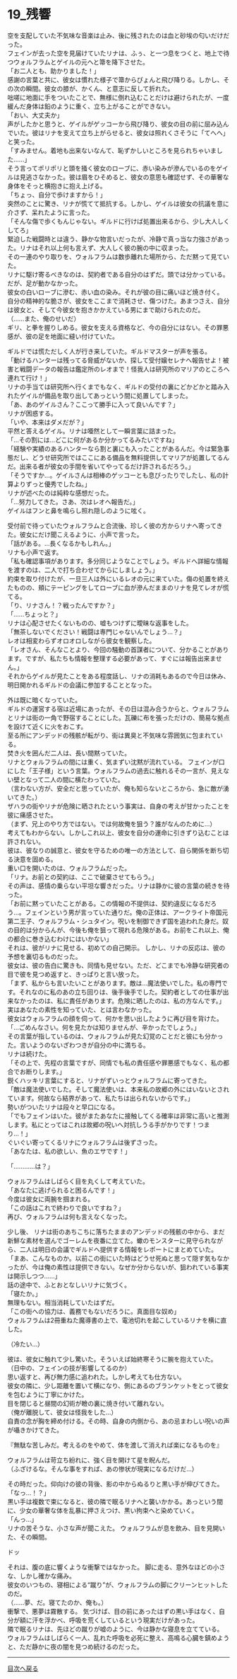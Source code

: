 # 19_残響

﻿空を支配していた不気味な音楽は止み、後に残されたのは血と砂埃の匂いだけだった。  
フェインが去った空を見届けていたリナは、ふぅ、と一つ息をつくと、地上で待つウォルフラムとゲイルの元へと箒を降下させた。  
「お二人とも、助かりました！」  
感謝の言葉と共に、彼女は慣れた様子で箒からぴょんと飛び降りる。しかし、その次の瞬間。彼女の膝が、かくん、と意志に反して折れた。  
咄嗟に地面に手をついたことで、無様に倒れ込むことだけは避けられたが、一度緩んだ身体は鉛のように重く、立ち上がることができない。  
「おい、大丈夫か」  
声がしたかと思うと、ゲイルがゲッコーから飛び降り、彼女の目の前に屈み込んでいた。彼はリナを支えて立ち上がらせると、彼女は照れくさそうに「てへへ」と笑った。  
「すみません。着地も出来ないなんて、恥ずかしいところを見られちゃいました……」  
そう言ってポリポリと頭を掻く彼女のローブに、赤い染みが滲んでいるのをゲイルは見逃さなかった。彼は眉をひそめると、彼女の意思も確認せず、その華奢な身体をそっと横抱きに抱え上げる。  
「ちょっ、自分で歩けますから！」  
突然のことに驚き、リナが慌てて抵抗する。しかし、ゲイルは彼女の抗議を意に介さず、呆れたように言った。  
「そんな傷で歩くもんじゃない。ギルドに行けば処置出来るから、少し大人しくしてろ」  
緊迫した戦闘時とは違う、静かな物言いだったが、冷静で真っ当な力強さがあった。リナはそれ以上何も言えず、大人しく彼の腕の中に収まった。  
その一連のやり取りを、ウォルフラムは数歩離れた場所から、ただ黙って見ていた。  
リナに駆け寄るべきなのは、契約者である自分のはずだ。頭では分かっている。だが、足が動かなかった。  
彼女の白いローブに滲む、赤い血の染み。それが彼の目に痛いほど焼き付く。  
自分の精神的な脆さが、彼女をここまで消耗させ、傷つけた。あまつさえ、自分は彼女と、そして今彼女を抱きかかえている男にまで助けられたのだ。  
（……また、俺のせいだ）  
ギリ、と拳を握りしめる。彼女を支える資格など、今の自分にはない。その罪悪感が、彼の足を地面に縫い付けていた。  
  
  
ギルドでは慌ただしく人が行き来していた。ギルドマスターが声を張る。  
「動けるハンターは残ってる脅威がないか、探して受付嬢セレナへ報告せよ！被害と戦闘データの報告は鑑定所のレオまで！怪我人は研究所のマリアのところへ連れて行け！」  
リナの手当ては研究所へ行くまでもなく、ギルドの受付の裏にどかどかと踏み入れたゲイルが備品を取り出してあっという間に処置してしまった。  
「あ、あのゲイルさん？ここって勝手に入って良いんです？」  
リナが困惑する。  
「いや、本来はダメだが？」  
平然と答えるゲイル。リナは唖然として一瞬言葉に詰まった。  
「…その割には…どこに何があるか分かってるみたいですね」  
「経験や実績のあるハンターなら割と裏にも入ったことがあるんだ。今は緊急事態だし、どうせ研究所ではここにある備品を無料提供してマリアが処置してるんだ。出来る者が彼女の手間を省いてやってるだけ許されるだろう。」  
「そうですか…。ゲイルさんは相棒のゲッコーとも息ぴったりでしたし、私の計算よりずっと優秀でしたね。」  
リナが述べたのは純粋な感想だった。  
「…努力してきた。さあ、次はレオへ報告だ。」  
ゲイルはフンと鼻を鳴らし照れ隠しのように呟く。  
  
  
受付前で待っていたウォルフラムと合流後、珍しく彼の方からリナへ寄ってきた。彼女にだけ聞こえるように、小声で言った。  
「話がある。…長くなるかもしれん。」  
リナも小声で返す。  
「私も確認事項があります。多分同じようなことでしょう。ギルドへ詳細な情報を渡すのは、二人で打ち合わせてからにしましょう。」  
約束を取り付けたが、一旦三人は外にいるレオの元に来ていた。傷の処置を終えたものの、頬にテーピングをしてローブに血が滲んだままのリナを見てレオが慌てる。  
「り、リナさん！？戦ったんですか？」  
「……ちょっと？」  
リナは心配させたくないものの、嘘もつけずに曖昧な返事をした。  
「無茶しないでください！戦闘は専門じゃないんでしょう…？」  
レオは相変わらずオロオロしながら彼女を観察した。  
「レオさん、そんなことより、今回の騒動の首謀者について、分かることがあります。ですが、私たちも情報を整理する必要があって、すぐには報告出来ません。」  
それからゲイルが見たことをある程度話し、リナの消耗もあるので今日は休み、明日開かれるギルドの会議に参加することとなった。  
  
  
外は既に暗くなっていた。  
ギルドの運営する宿は近場にあったが、その日は混み合うからと、ウォルフラムとリナは街の一角で野宿することにした。瓦礫に布を張っただけの、簡易な拠点を設けて近くに火をおこす。  
至る所にアンデッドの残骸が転がり、街は異臭と不気味な雰囲気に包まれている。  
焚き火を囲んだ二人は、長い間黙っていた。  
リナとウォルフラムの間には重く、気まずい沈黙が流れている。 フェインが口にした「王子様」という言葉。ウォルフラムの過去に触れるその一言が、見えない壁となって二人の間に横たわっていた。  
（言わない方が、安全だと思っていたが、俺も知らないところから、急に敵が湧いてきた。）  
ザハラの街やリナが危険に晒されたという事実は、自身の考えが甘かったことを彼に痛感させた。  
（まず、兄上のやり方ではない。では何故俺を狙う？誰がなんのために…）  
考えてもわからない。しかしこれ以上、彼女を自分の運命に引きずり込むことは許されない。  
彼は、彼なりの誠意と、彼女を守るための唯一の方法として、自ら関係を断ち切る決意を固める。  
重い口を開いたのは、ウォルフラムだった。  
「リナ。お前との契約は、ここで破棄させてもらう。」  
その声は、感情の乗らない平坦な響きだった。リナは静かに彼の言葉の続きを待った。  
「お前に黙っていたことがある。この情報の不提供は、契約違反になるだろう…。フェインという男が言っていた通りだ。俺の正体は、アークライト帝国元第二王子、ウォルフラム・シュタイン。呪いを制御できず国を追われた身だ。奴の目的は分からんが、今後も俺を狙って現れる危険がある。お前をこれ以上、俺の都合に巻き込むわけにはいかない」  
それは、彼がリナに見せる、初めての自己開示。 しかし、リナの反応は、彼の予想を裏切るものだった。  
彼女は、彼の告白に驚きも、同情も見せない。ただ、どこまでも冷静な研究者の目で彼を見つめ返すと、きっぱりと言い放った。  
「まず、私からも言いたいことがあります。敵は…魔法使いでした。私の専門です。それなのに私のあの立ち回りは、後手後手でした。契約者としての仕事が出来なかったのは、私に責任があります。危険に晒したのは、私の方なんです。」  
実はあなたの素性を知っていた、とは言わなかった。  
彼女はウォルフラムの顔を伺って、何かを思い出したように再び目を背けた。  
「…ごめんなさい。何を見たかは知りませんが、辛かったでしょう。」  
その言葉が指しているのは、ウォルフラムが見た幻覚のことだと彼にも分かった。言いようのないざわつきが自分の中に満ちる。  
リナは続けた。  
「その上で、先程の言葉ですが、同情でも私の責任感や罪悪感でもなく、私の都合でお断りします。」  
鋭くハッキリ言葉にすると、リナがずいっとウォルフラムに寄ってきた。  
「敵は魔法使いでした。そして魔法使いは、本来私の故郷の外にはいないとされています。何故なら結界があって、私たちは出られないからです。」  
勢いがついたリナは段々と早口になる。  
「でもフェインはいた。彼がまたあなたに接触してくる確率は非常に高いと推測します。私にとってはこれは故郷の呪いへ対抗しうる手がかりです！つまり…！」  
ぐいぐい寄ってくるリナにウォルフラムは後ずさった。  
「あなたは、私の欲しい、魚のエサです！」  
  
「…………は？」  
  
ウォルフラムはしばらく目を丸くして考えていた。  
「あなたに逃げられると困るんです！」  
今度は彼女に両腕を掴まれる。  
「この話はこれで終わりで良いですね？」  
再び、ウォルフラムは何も言えなくなった。  
  
  
少し後、 リナは街のあちこちに落ちたままのアンデッドの残骸の中から、まだ新鮮な素材を選んでゴーレムを夜番に立てた。蠍のモンスターに見守られながら、二人は明日の会議でギルドへ提供する情報をレポートにまとめていた。  
「まあ、こんなものか。以前この街にいた時はどうせ死ぬと思って隠す気もなかったが、今は俺の素性は提供できない。なぜか分からないが、狙われている事実は開示しつつ……」  
話の途中で、ふとおとなしいリナに気づく。  
「寝たか。」  
無理もない。相当消耗していたはずだ。  
「この街への協力は、義務でもないだろうに。真面目な奴め」  
ウォルフラムは2冊重ねた魔導書の上で、電池切れを起こしているリナを横に直した。  
  
（冷たい…）  
  
彼は、彼女に触れて少し驚いた。そういえば始終寒そうに腕を抱えていた。  
（日中の、フェインの技が影響してるのか）  
思い返すと、再び無力感に追われた。しかし考えても仕方ない。  
彼女の隣に、少し距離を置いて横になり、側にあるのブランケットをとって彼女を包むように丁寧にかけた。  
目を閉じると昼間の幻術が瞼の裏に焼き付いて離れない。  
（俺が離脱して、彼女は怪我をした…）  
自責の念が胸を締め付ける。その時、自身の内側から、あの忌まわしい呪いの声が囁きかけてきた。  
  
『無駄な苦しみだ。考えるのをやめて、体を渡して消えれば楽になるものを』  
  
ウォルフラムは苛立ち紛れに、強く目を開けて星を睨んだ。  
（ふざけるな。そんな事をすれば、あの惨状が現実になるだけだ…）  
  
その時だった。仰向けの彼の背後、影の中からぬるりと黒い手が伸びてきた。  
「なっ…！？」  
黒い手は複数で束になると、彼の隣で眠るリナへと襲いかかる。あっという間に、少女の華奢な体を乱暴に押さえつけ、黒い拘束へと染めていく。  
「んっ…」  
リナの苦そうな、小さな声が聞こえた。 ウォルフラムが息を飲み、目を見開いた、その瞬間。  
  
ドッ  
  
それは、腹の底に響くような衝撃ではなかった。 脚に走る、意外なほどの小さな、しかし確かな痛み。  
彼女のいつもの、寝相による“蹴り”が、ウォルフラムの脚にクリーンヒットしたのだ。  
（……夢、だ。寝てたのか、俺も。）  
衝撃で、悪夢は霧散する。 気づけば、目の前にあったはずの黒い手はなく、自分が額に汗を浮かべ、呼吸を荒くしているという現実だけがあった。  
隣で眠るリナは、先ほどの蹴りが嘘のように、今は静かな寝息を立てている。  
ウォルフラムはしばらく一人、乱れた呼吸を必死に整え、高鳴る心臓を鎮めようと、ただ静かに夜の闇を見つめ続けるのだった。  
  
---

  [目次へ戻る](https://mikakoworld.github.io/unison-gate-beta/)